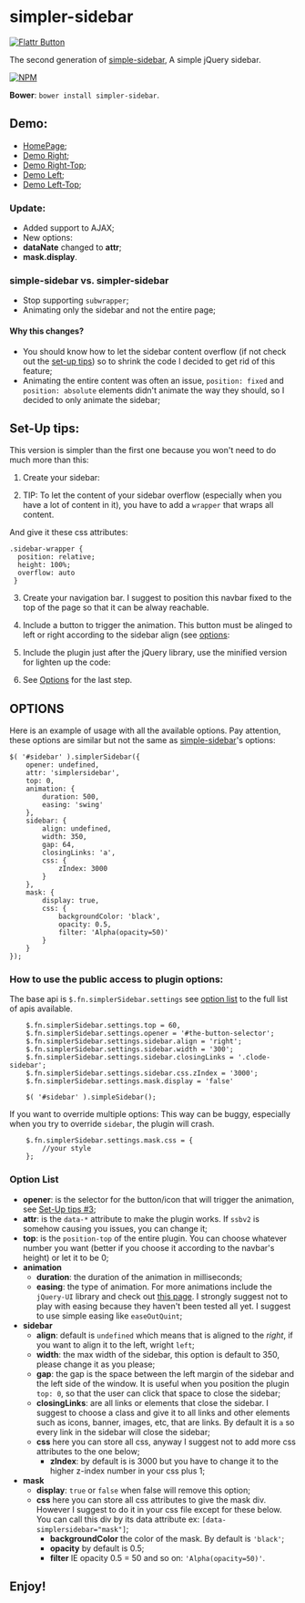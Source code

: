 # simpler-sidebar 

[![Flattr Button](https://button.flattr.com/flattr-badge-large.png)](https://flattr.com/submit/auto?user_id=dcdeiv&url=https%3A%2F%2Fgithub.com%2Fdcdeiv%2Fsimpler-sidebar)

The second generation of [simple-sidebar](http://www.github.com/dcdeiv/simple-sidebar), A simple jQuery sidebar.

[![NPM](https://nodei.co/npm/simpler-sidebar.png?downloads=true&downloadRank=true&stars=true)](https://nodei.co/npm/simpler-sidebar/)

**Bower**: `bower install simpler-sidebar`.

## Demo:
* [HomePage](http://dcdeiv.github.io/simpler-sidebar);
* [Demo Right](http://dcdeiv.github.io/simpler-sidebar/right);
* [Demo Right-Top](http://dcdeiv.github.io/simpler-sidebar/right-top);
* [Demo Left](http://dcdeiv.github.io/simpler-sidebar/left);
* [Demo Left-Top](http://dcdeiv.github.io/simpler-sidebar/left-top);

### Update:
* Added support to AJAX;
* New options:
 * **dataNate** changed to **attr**;
 * **mask.display**.

### simple-sidebar vs. simpler-sidebar
* Stop supporting `subwrapper`;
* Animating only the sidebar and not the entire page;

#### Why this changes?
* You should know how to let the sidebar content overflow (if not check out the [set-up tips](#set-up-tips)) so to shrink the code I decided to get rid of this feature;
* Animating the entire content was often an issue, `position: fixed` and `position: absolute` elements didn't animate the way they should, so I decided to only animate the sidebar;

## Set-Up tips:
This version is simpler than the first one because you won't need to do much more than this:

1) Create your sidebar:

    <div class="sidebar" id="sidebar">
    </div>
  
2) TIP:
To let the content of your sidebar overflow (especially when you have a lot of content in it), you have to add a `wrapper` that wraps all content.

    <div class="sidebar" id="sidebar">
      <div class="sidebar-wrapper" id="sidebar-wrapper">
      </div>
    </div>

And give it these css attributes:

    .sidebar-wrapper {
      position: relative;
      height: 100%;
      overflow: auto
     }

3) Create your navigation bar. I suggest to position this navbar fixed to the top of the page so that it can be alway reachable.

    <div class="navbar" id="navbar">
    </div>
    
4) Include a button to trigger the animation. This button must be alinged to left or right according to the sidebar align (see [options](#options):

    <div class="navbar" id="navbar">
      <span id="open-sidebar" class="button menu icon icon-hamburger"></span>
    </div>

5) Include the plugin just after the jQuery library, use the minified version for lighten up the code:
  
    <script src="simpler-sidebar/simpler-sidebar.min.js"></script>

6) See [Options](#options) for the last step.

## OPTIONS
Here is an example of usage with all the available options. Pay attention, these options are similar but not the same as [simple-sidebar](http://www.github.com/dcdeiv/simple-sidebar)'s options:

    $( '#sidebar' ).simplerSidebar({
        opener: undefined,
        attr: 'simplersidebar',
        top: 0,
        animation: {
            duration: 500,
            easing: 'swing'
        },
        sidebar: {
            align: undefined,
            width: 350,
            gap: 64,
            closingLinks: 'a',
            css: {
                zIndex: 3000
            }
        },
        mask: {
            display: true,
            css: {
                backgroundColor: 'black',
                opacity: 0.5,
                filter: 'Alpha(opacity=50)'
            }
        }
    });

### How to use the public access to plugin options:
The base api is `$.fn.simplerSidebar.settings` see [option list](#option-list) to the full list of apis available.
	
	    $.fn.simplerSidebar.settings.top = 60,
		$.fn.simplerSidebar.settings.opener = '#the-button-selector';
		$.fn.simplerSidebar.settings.sidebar.align = 'right';
		$.fn.simplerSidebar.settings.sidebar.width = '300';
		$.fn.simplerSidebar.settings.sidebar.closingLinks = '.clode-sidebar';
		$.fn.simplerSidebar.settings.sidebar.css.zIndex = '3000';
		$.fn.simplerSidebar.settings.mask.display = 'false'
		
		$( '#sidebar' ).simpleSidebar();

If you want to override multiple options:
This way can be buggy, especially when you try to override `sidebar`, the plugin will crash.

		$.fn.simplerSidebar.settings.mask.css = {
			//your style
		};

### Option List
* **opener**: is the selector for the button/icon that will trigger the animation, see [Set-Up tips #3](#set-up-tips);
* **attr**: is the `data-*` attribute to make the plugin works. If `ssbv2` is somehow causing you issues, you can change it;
* **top**: is the `position-top` of the entire plugin. You can choose whatever number you want (better if you choose it according to the navbar's height) or let it to be 0;
* **animation**
  * **duration**: the duration of the animation in milliseconds;
  * **easing**: the type of animation. For more animations include the `jQuery-UI` library and check out [this page](https://jqueryui.com/easing/). I strongly suggest not to play with easing because they haven't been tested all yet. I suggest to use simple easing like `easeOutQuint`;
* **sidebar**
  * **align**: default is `undefined` which means that is aligned to the *right*, if you want to align it to the left, wright `left`;
  * **width**: the max width of the sidebar, this option is default to 350, please change it as you please;
  * **gap**: the gap is the space between the left margin of the sidebar and the left side of the window. It is useful when you position the plugin `top: 0`, so that the user can click that space to close the sidebar;
  * **closingLinks**: are all links or elements that close the sidebar. I suggest to choose a class and give it to all links and other elements such as icons, banner, images, etc, that are links. By default it is `a` so every link in the sidebar will close the sidebar;
  * **css** here you can store all css, anyway I suggest not to add more css attributes to the one below;
    * **zIndex**: by default is is 3000 but you have to change it to the higher z-index number in your css plus 1;
* **mask**
  * **display**: `true` or `false` when false will remove this option;
  * **css** here you can store all css attributes to give the mask div. However I suggest to do it in your css file except for these below. You can call this div by its data attribute ex: `[data-simplersidebar="mask"]`;
    * **backgroundColor** the color of the mask. By default is `'black'`;
    * **opacity** by default is 0.5;
    * **filter** IE opacity 0.5 = 50 and so on: `'Alpha(opacity=50)'`.

## Enjoy!
